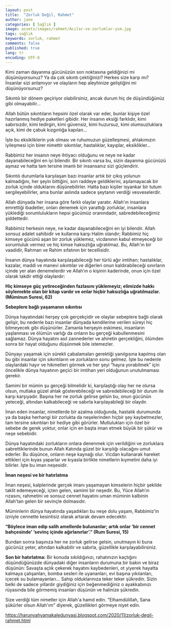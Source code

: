 ```yaml
---
layout: post
title:  "Zorluk Değil, Rahmet"
author: jane
categories: [ Sağlık ]
image: assets/images/rahmet/Acılar-ve-zorluklar-ysm.jpg
tags: sağlık
keywords: zorluk, rahmet
comments: false
published: true
lang: tr
encoding: UTF-8
---
```


Kimi zaman dayanma gücünüzün son noktasına geldiğinizi mi düşünüyorsunuz? Ya da çok sıkıntı çektiğinizi? Herkes size karşı mı? İnsanlar sizi anlamıyor ve olayların hep aleyhinize geliştiğini mi düşünüyorsunuz?

Sıkıntılı bir dönem geçiriyor olabilirsiniz, ancak durum hiç de düşündüğünüz gibi olmayabilir…

Allah bütün sıkıntıların hepsini özel olarak var eder, bunlar kişiye özel hazırlanmış hediye paketleri gibidir. Her insanın eksiği farklıdır, kimi sabırsızdır, kimi tedirgin, kimi güvensiz, kimi huzursuz, kimi olumsuzluklara açık, kimi de çabuk kızgınlığa kapılan…

İşte bu eksikliklerin yok olması ve ruhumuzun güzelleşmesi, ahlakımızın iyileşmesi için birer nimettir sıkıntılar, hastalıklar, kayıplar, eksiklikler...

Rabbimiz her insanın neye ihtiyacı olduğunu ve neye ne kadar dayanabileceğini en iyi bilendir. Bir sıkıntı varsa bu, sizin dayanma gücünüzü aşmaz ve hatta tam tersine imanlı bir insansanız sizi güçlendirir.

Sıkıntılı durumlarla karşılaşan bazı insanlar artık bir çıkış yolunun kalmadığını, her şeyin bittiğini, son raddeye geldiklerini, aşılamayacak bir zorluk içinde olduklarını düşünebilirler. Hatta bazı kişiler isyankar bir tutum sergileyebilirler, ama bunlar aslında sadece şeytanın verdiği vesveselerdir.

Allah dünyada her insana göre farklı olaylar yaratır. Allah'ın insanlara emrettiği ibadetler, onları denemek için yarattığı zorluklar, insanlara yüklediği sorumlulukların hepsi gücümüz oranındadır, sabredebileceğimiz şiddettedir.

Rabbimiz herkesin neye, ne kadar dayanabileceğini en iyi bilendir. Allah sonsuz adalet sahibidir ve kullarına karşı Halim olandır; Rabbimiz hiç kimseye gücünü aşan bir zorluk yüklemez, vicdanının kabul etmeyeceği bir sorumluluk vermez ve hiç kimse haksızlığa uğratılmaz. Bu, Allah'ın bir vaadidir, Rahman ve Rahim sıfatının bir tecellisidir.

İnsanın dünya hayatında karşılaşabileceği her türlü ağır imtihan; hastalıklar, kazalar, maddi ve manevi sıkıntılar ve diğerleri onun kaldırabileceği sınırların içinde yer alan denemelerdir ve Allah’ın o kişinin kaderinde, onun için özel olarak takdir ettiği olaylardır:

**Hiç kimseye güç yetireceğinden fazlasını yüklemeyiz; elimizde hakkı söylemekte olan bir kitap vardır ve onlar hiçbir haksızlığa uğratılmazlar. (Müminun Suresi, 62)**

**Sebeplere bağlı yaşamanın sıkıntısı**

Dünya hayatındaki herşey çok gerçekçidir ve olaylar sebeplere bağlı olarak gelişir, bu nedenle bazı insanlar dünyada kendilerine verilen süreyi hiç bitmeyecek gibi düşünürler. Zamanla herşeyin eskimesi, insanların yaşlanması ve ölümün varlığı da onların bu gerçeği kabullenmesini sağlamaz. Dünya hayatını asıl zannederler ve ahiretin gerçekliğini, ölümden sonra bir hayat olduğunu düşünmek bile istemezler.

Dünyayı yaşamak için sürekli çabalamaları gerektiği yanılgısına kapılmış olan bu gibi insanlar için sıkıntıların ve zorlukların sonu gelmez. İşte bu nedenle olaylardaki hayır ve hikmetleri görmek ve her şeyi “hayra yorabilmek” için öncelikle dünya hayatının geçici bir imtihan yeri olduğunun unutulmaması gerekir.

Samimi bir mümin şu gerçeği bilmelidir ki, karşılaştığı olay her ne olursa olsun, mutlaka güzel ahlak gösterebileceği ve sabredebileceği bir durum ile karşı karşıyadır. Başına her ne zorluk gelirse gelsin bu, onun gücünün yeteceği, altından kalkabileceği ve sabırla karşılayabileği bir olaydır.

İman eden insanlar, nimetlerde bir azalma olduğunda, hastalık durumunda ya da başka herhangi bir zorlukta da neşelerinden hiçbir şey kaybetmezler, tam tersine sıkıntıları bir hediye gibi görürler. Mutlulukları için özel bir sebebe de gerek yoktur, onlar için en başta iman etmek büyük bir şükür ve neşe sebebidir.

Dünya hayatındaki zorlukların onlara denenmek için verildiğini ve zorluklara sabrettiklerinde bunun Allah Katında güzel bir karşılığı olacağını umut ederler. Bu düşünce, onların neşe kaynağı olur. Vicdan kullanarak hareket ettikleri için kıyas yaparlar ve kıyasla birlikte nimetlerin kıymetini daha iyi bilirler. İşte bu iman neşesidir.

**İman neşesi ve bir hatırlatma**

İman neşesi, kalplerinde gerçek imanı yaşamayan kimselerin hiçbir şekilde taklit edemeyeceği, içten gelen, samimi bir neşedir. Bu, Yüce Allah’ın rızasını, rahmetini ve sonsuz cennet hayatını uman müminin kalbinin Allah’tan gelen bir sevinçle dolmasıdır.

Müminlerin dünya hayatında yaşadıkları bu neşe dolu yaşam, Rabbimiz’in izniyle cennette kesintisiz olarak artarak devam edecektir.

**“Böylece iman edip salih amellerde bulunanlar; artık onlar ‘bir cennet bahçesinde’ ‘sevinç içinde ağırlanırlar’.” (Rum Suresi, 15)**

Bundan sonra başınıza her ne zorluk gelirse gelsin, unutmayın ki buna gücünüz yeter, altından kalkabilir ve sabırla, güzellikle karşılayabilirsiniz.

**Son bir hatırlatma:** Bir konuda sıkıldığınızı, rahatınızın kaçtığını düşündüğünüzde dünyadaki diğer insanların durumuna bir bakın ve biraz düşünün: Savaşta açlık çekerek hayatını kaybedenleri, ot yiyerek hayatta kalmaya çalışanları, bomba sesleri ile uyananları, evi başına yıkılanları, içecek su bulamayanları... 
Sahip olduklarınıza teker teker şükredin. Sizin belki de sadece yıllardır giydiğiniz için beğenmediğiniz o ayakkabınızı rüyasında bile görmemiş insanları düşünün ve halinize şükredin.

Size verdiği tüm nimetler için Allah'a hamd edin. "Elhamdülillah, Sana şükürler olsun Allah'ım" diyerek, güzellikleri görmeye niyet edin.

 https://harunyahyamakaledunyasi.blogspot.com/2020/11/zorluk-degil-rahmet.html

